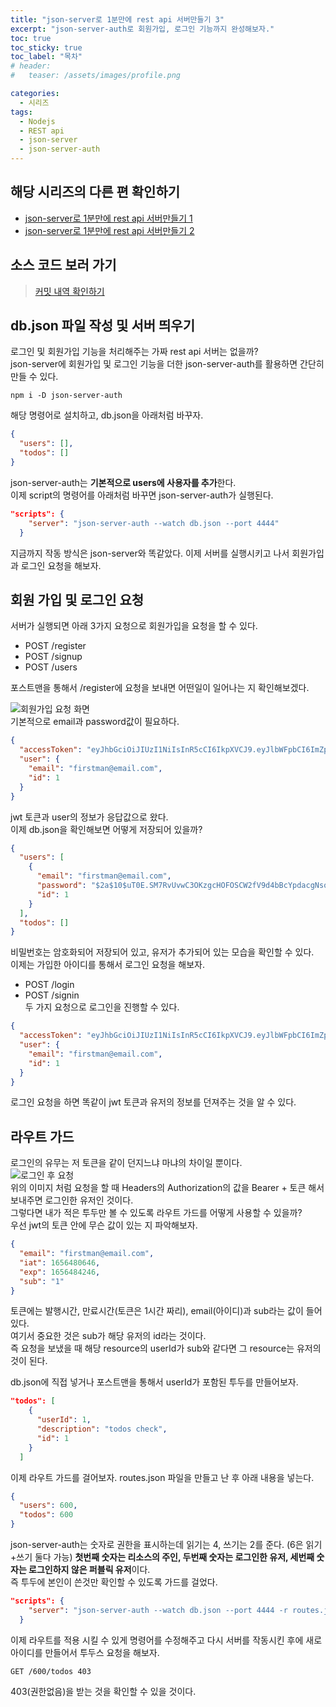 ```yaml
---
title: "json-server로 1분만에 rest api 서버만들기 3"
excerpt: "json-server-auth로 회원가입, 로그인 기능까지 완성해보자."
toc: true
toc_sticky: true
toc_label: "목차"
# header:
#   teaser: /assets/images/profile.png

categories:
  - 시리즈
tags:
  - Nodejs
  - REST api
  - json-server
  - json-server-auth
---
```


## 해당 시리즈의 다른 편 확인하기

- [json-server로 1분만에 rest api 서버만들기 1](https://minhanpark.github.io/%EC%8B%9C%EB%A6%AC%EC%A6%88/json-server-install/)
- [json-server로 1분만에 rest api 서버만들기 2](https://minhanpark.github.io/%EC%8B%9C%EB%A6%AC%EC%A6%88/json-server-crud/)

## 소스 코드 보러 가기

> [커밋 내역 확인하기](https://github.com/minhanPark/json-server-example/commit/36efec77e3f53294889951035184f0fa23399cc8)

## db.json 파일 작성 및 서버 띄우기

로그인 및 회원가입 기능을 처리해주는 가짜 rest api 서버는 없을까?  
json-server에 회원가입 및 로그인 기능을 더한 json-server-auth를 활용하면 간단히 만들 수 있다.

```
npm i -D json-server-auth
```

해당 명령어로 설치하고, db.json을 아래처럼 바꾸자.

```json
{
  "users": [],
  "todos": []
}
```

json-server-auth는 **기본적으로 users에 사용자를 추가**한다.  
이제 script의 명령어를 아래처럼 바꾸면 json-server-auth가 실행된다.

```json
"scripts": {
    "server": "json-server-auth --watch db.json --port 4444"
  }
```

지금까지 작동 방식은 json-server와 똑같았다. 이제 서버를 실행시키고 나서 회원가입과 로그인 요청을 해보자.

## 회원 가입 및 로그인 요청

서버가 실행되면 아래 3가지 요청으로 회원가입을 요청을 할 수 있다.

- POST /register
- POST /signup
- POST /users

포스트맨을 통해서 /register에 요청을 보내면 어떤일이 일어나는 지 확인해보겠다.

![회원가입 요청 화면](https://user-images.githubusercontent.com/29043491/176357656-8a70c45d-c403-4325-bd12-80e62617778d.png)  
기본적으로 email과 password값이 필요하다.

```json
{
  "accessToken": "eyJhbGciOiJIUzI1NiIsInR5cCI6IkpXVCJ9.eyJlbWFpbCI6ImZpcnN0bWFuQGVtYWlsLmNvbSIsImlhdCI6MTY1NjQ4MDAxNiwiZXhwIjoxNjU2NDgzNjE2LCJzdWIiOiIxIn0.9WMn7l9cE4c2MRhccBpo15g0uD1Zx24X28_Dy1aa3lk",
  "user": {
    "email": "firstman@email.com",
    "id": 1
  }
}
```

jwt 토큰과 user의 정보가 응답값으로 왔다.  
이제 db.json을 확인해보면 어떻게 저장되어 있을까?

```json
{
  "users": [
    {
      "email": "firstman@email.com",
      "password": "$2a$10$uT0E.SM7RvUvwC3OKzgcHOFOSCW2fV9d4bBcYpdacgNsoOjwnP0GG",
      "id": 1
    }
  ],
  "todos": []
}
```

비밀번호는 암호화되어 저장되어 있고, 유저가 추가되어 있는 모습을 확인할 수 있다.  
이제는 가입한 아이디를 통해서 로그인 요청을 해보자.

- POST /login
- POST /signin  
  두 가지 요청으로 로그인을 진행할 수 있다.

```json
{
  "accessToken": "eyJhbGciOiJIUzI1NiIsInR5cCI6IkpXVCJ9.eyJlbWFpbCI6ImZpcnN0bWFuQGVtYWlsLmNvbSIsImlhdCI6MTY1NjQ4MDY0NiwiZXhwIjoxNjU2NDg0MjQ2LCJzdWIiOiIxIn0.vRFm2P1ELCZ-lQ6R2izzpqdp_Y5OfFCDdaioGd5QCD0",
  "user": {
    "email": "firstman@email.com",
    "id": 1
  }
}
```

로그인 요청을 하면 똑같이 jwt 토큰과 유저의 정보를 던져주는 것을 알 수 있다.

## 라우트 가드

로그인의 유무는 저 토큰을 같이 던지느냐 마냐의 차이일 뿐이다.  
![로그인 후 요청](https://user-images.githubusercontent.com/29043491/176360173-388c5b3b-4501-47a3-936b-9c1a4534d264.png)  
위의 이미지 처럼 요청을 할 때 Headers의 Authorization의 값을 Bearer + 토큰 해서 보내주면 로그인한 유저인 것이다.  
그렇다면 내가 적은 투두만 볼 수 있도록 라우트 가드를 어떻게 사용할 수 있을까?  
우선 jwt의 토큰 안에 무슨 값이 있는 지 파악해보자.

```json
{
  "email": "firstman@email.com",
  "iat": 1656480646,
  "exp": 1656484246,
  "sub": "1"
}
```

토큰에는 발행시간, 만료시간(토큰은 1시간 짜리), email(아이디)과 sub라는 값이 들어있다.  
여기서 중요한 것은 sub가 해당 유저의 id라는 것이다.  
즉 요청을 보냈을 때 해당 resource의 userId가 sub와 같다면 그 resource는 유저의 것이 된다.

db.json에 직접 넣거나 포스트맨을 통해서 userId가 포함된 투두를 만들어보자.

```json
"todos": [
    {
      "userId": 1,
      "description": "todos check",
      "id": 1
    }
  ]
```

이제 라우트 가드를 걸어보자.
routes.json 파일을 만들고 난 후 아래 내용을 넣는다.

```json
{
  "users": 600,
  "todos": 600
}
```

json-server-auth는 숫자로 권한을 표시하는데 읽기는 4, 쓰기는 2를 준다. (6은 읽기+쓰기 둘다 가능) **첫번째 숫자는 리소스의 주인, 두번째 숫자는 로그인한 유저, 세번째 숫자는 로그인하지 않은 퍼블릭 유저**이다.  
즉 투두에 본인이 쓴것만 확인할 수 있도록 가드를 걸었다.

```json
"scripts": {
    "server": "json-server-auth --watch db.json --port 4444 -r routes.json"
  }
```

이제 라우트를 적용 시킬 수 있게 명령어를 수정해주고 다시 서버를 작동시킨 후에 새로 아이디를 만들어서 투두스 요청을 해보자.

```
GET /600/todos 403
```

403(권한없음)을 받는 것을 확인할 수 있을 것이다.
